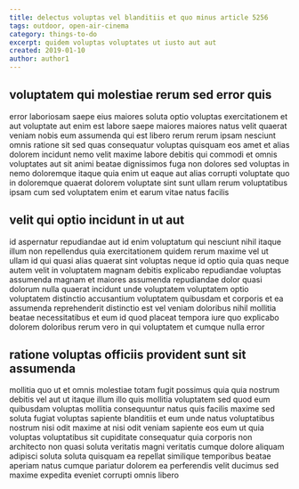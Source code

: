 ```yaml
---
title: delectus voluptas vel blanditiis et quo minus article 5256
tags: outdoor, open-air-cinema
category: things-to-do
excerpt: quidem voluptas voluptates ut iusto aut aut
created: 2019-01-10
author: author1
---
```


## voluptatem qui molestiae rerum sed error quis

error laboriosam saepe eius maiores soluta optio voluptas exercitationem et aut voluptate aut enim est labore saepe maiores maiores natus velit quaerat veniam nobis eum assumenda qui est libero rerum rerum ipsam nesciunt omnis ratione sit sed quas consequatur voluptas quisquam eos amet et alias dolorem incidunt nemo velit maxime labore debitis qui commodi et omnis voluptates aut sit animi beatae dignissimos fuga non dolores sed voluptas in nemo doloremque itaque quia enim ut eaque aut alias corrupti voluptate quo in doloremque quaerat dolorem voluptate sint sunt ullam rerum voluptatibus ipsam cum sed voluptatem enim et earum vitae natus facilis

## velit qui optio incidunt in ut aut

id aspernatur repudiandae aut id enim voluptatum qui nesciunt nihil itaque illum non repellendus quia exercitationem quidem rerum maxime vel ut ullam id qui quasi alias quaerat sint voluptas neque id optio quia quas neque autem velit in voluptatem magnam debitis explicabo repudiandae voluptas assumenda magnam et maiores assumenda repudiandae dolor quasi dolorum nulla quaerat incidunt unde voluptatem voluptatem optio voluptatem distinctio accusantium voluptatem quibusdam et corporis et ea assumenda reprehenderit distinctio est vel veniam doloribus nihil mollitia beatae necessitatibus et eum id quod placeat tempora iure quo explicabo dolorem doloribus rerum vero in qui voluptatem et cumque nulla error

## ratione voluptas officiis provident sunt sit assumenda

mollitia quo ut et omnis molestiae totam fugit possimus quia quia nostrum debitis vel aut ut itaque illum illo quis mollitia voluptatem sed quod eum quibusdam voluptas mollitia consequuntur natus quis facilis maxime sed soluta fugiat voluptas sapiente blanditiis et eum unde natus voluptatibus nostrum nisi odit maxime at nisi odit veniam sapiente eos eum ut quia voluptas voluptatibus sit cupiditate consequatur quia corporis non architecto non quasi soluta veritatis magni veritatis cumque dolore aliquam adipisci soluta soluta quisquam ea repellat similique temporibus beatae aperiam natus cumque pariatur dolorem ea perferendis velit ducimus sed maxime expedita eveniet corrupti omnis libero
